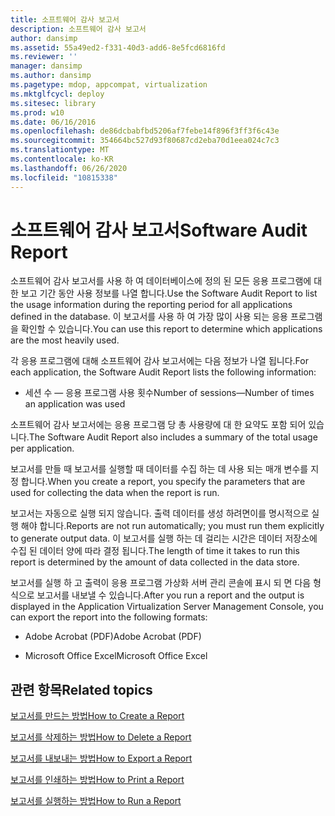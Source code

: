 ```yaml
---
title: 소프트웨어 감사 보고서
description: 소프트웨어 감사 보고서
author: dansimp
ms.assetid: 55a49ed2-f331-40d3-add6-8e5fcd6816fd
ms.reviewer: ''
manager: dansimp
ms.author: dansimp
ms.pagetype: mdop, appcompat, virtualization
ms.mktglfcycl: deploy
ms.sitesec: library
ms.prod: w10
ms.date: 06/16/2016
ms.openlocfilehash: de86dcbabfbd5206af7febe14f896f3ff3f6c43e
ms.sourcegitcommit: 354664bc527d93f80687cd2eba70d1eea024c7c3
ms.translationtype: MT
ms.contentlocale: ko-KR
ms.lasthandoff: 06/26/2020
ms.locfileid: "10815338"
---
```

# <span data-ttu-id="79f22-103">소프트웨어 감사 보고서</span><span class="sxs-lookup"><span data-stu-id="79f22-103">Software Audit Report</span></span>


<span data-ttu-id="79f22-104">소프트웨어 감사 보고서를 사용 하 여 데이터베이스에 정의 된 모든 응용 프로그램에 대 한 보고 기간 동안 사용 정보를 나열 합니다.</span><span class="sxs-lookup"><span data-stu-id="79f22-104">Use the Software Audit Report to list the usage information during the reporting period for all applications defined in the database.</span></span> <span data-ttu-id="79f22-105">이 보고서를 사용 하 여 가장 많이 사용 되는 응용 프로그램을 확인할 수 있습니다.</span><span class="sxs-lookup"><span data-stu-id="79f22-105">You can use this report to determine which applications are the most heavily used.</span></span>

<span data-ttu-id="79f22-106">각 응용 프로그램에 대해 소프트웨어 감사 보고서에는 다음 정보가 나열 됩니다.</span><span class="sxs-lookup"><span data-stu-id="79f22-106">For each application, the Software Audit Report lists the following information:</span></span>

-   <span data-ttu-id="79f22-107">세션 수 — 응용 프로그램 사용 횟수</span><span class="sxs-lookup"><span data-stu-id="79f22-107">Number of sessions—Number of times an application was used</span></span>

<span data-ttu-id="79f22-108">소프트웨어 감사 보고서에는 응용 프로그램 당 총 사용량에 대 한 요약도 포함 되어 있습니다.</span><span class="sxs-lookup"><span data-stu-id="79f22-108">The Software Audit Report also includes a summary of the total usage per application.</span></span>

<span data-ttu-id="79f22-109">보고서를 만들 때 보고서를 실행할 때 데이터를 수집 하는 데 사용 되는 매개 변수를 지정 합니다.</span><span class="sxs-lookup"><span data-stu-id="79f22-109">When you create a report, you specify the parameters that are used for collecting the data when the report is run.</span></span>

<span data-ttu-id="79f22-110">보고서는 자동으로 실행 되지 않습니다. 출력 데이터를 생성 하려면이를 명시적으로 실행 해야 합니다.</span><span class="sxs-lookup"><span data-stu-id="79f22-110">Reports are not run automatically; you must run them explicitly to generate output data.</span></span> <span data-ttu-id="79f22-111">이 보고서를 실행 하는 데 걸리는 시간은 데이터 저장소에 수집 된 데이터 양에 따라 결정 됩니다.</span><span class="sxs-lookup"><span data-stu-id="79f22-111">The length of time it takes to run this report is determined by the amount of data collected in the data store.</span></span>

<span data-ttu-id="79f22-112">보고서를 실행 하 고 출력이 응용 프로그램 가상화 서버 관리 콘솔에 표시 되 면 다음 형식으로 보고서를 내보낼 수 있습니다.</span><span class="sxs-lookup"><span data-stu-id="79f22-112">After you run a report and the output is displayed in the Application Virtualization Server Management Console, you can export the report into the following formats:</span></span>

-   <span data-ttu-id="79f22-113">Adobe Acrobat (PDF)</span><span class="sxs-lookup"><span data-stu-id="79f22-113">Adobe Acrobat (PDF)</span></span>

-   <span data-ttu-id="79f22-114">Microsoft Office Excel</span><span class="sxs-lookup"><span data-stu-id="79f22-114">Microsoft Office Excel</span></span>

## <span data-ttu-id="79f22-115">관련 항목</span><span class="sxs-lookup"><span data-stu-id="79f22-115">Related topics</span></span>


[<span data-ttu-id="79f22-116">보고서를 만드는 방법</span><span class="sxs-lookup"><span data-stu-id="79f22-116">How to Create a Report</span></span>](how-to-create-a-reportserver.md)

[<span data-ttu-id="79f22-117">보고서를 삭제하는 방법</span><span class="sxs-lookup"><span data-stu-id="79f22-117">How to Delete a Report</span></span>](how-to-delete-a-reportserver.md)

[<span data-ttu-id="79f22-118">보고서를 내보내는 방법</span><span class="sxs-lookup"><span data-stu-id="79f22-118">How to Export a Report</span></span>](how-to-export-a-reportserver.md)

[<span data-ttu-id="79f22-119">보고서를 인쇄하는 방법</span><span class="sxs-lookup"><span data-stu-id="79f22-119">How to Print a Report</span></span>](how-to-print-a-reportserver.md)

[<span data-ttu-id="79f22-120">보고서를 실행하는 방법</span><span class="sxs-lookup"><span data-stu-id="79f22-120">How to Run a Report</span></span>](how-to-run-a-reportserver.md)

 

 





